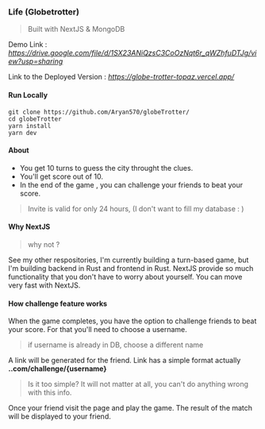 ### Life (Globetrotter)
> Built with NextJS & MongoDB

Demo Link : *https://drive.google.com/file/d/1SX23ANiQzsC3CoOzNqt6r_qWZhfuDTJg/view?usp=sharing*

Link to the Deployed Version : *https://globe-trotter-topaz.vercel.app/*

#### Run Locally
```shell
git clone https://github.com/Aryan570/globeTrotter/
cd globeTrotter
yarn install
yarn dev
```
#### About
- You get 10 turns to guess the city throught the clues.
- You&apos;ll get score out of 10.
- In the end of the game , you can challenge your friends to beat your score.
>Invite is valid for only 24 hours, (I don&apos;t want to fill my database : )

#### Why NextJS
>why not ?

See my other respositories, I&apos;m currently building a turn-based game, but I'm building backend in Rust and frontend in Rust.
NextJS provide so much functionality that you don&apos;t have to worry about yourself.
You can move very fast with NextJS.

#### How challenge feature works
When the game completes, you have the option to challenge friends to beat your score. For that you&apos;ll need to choose a username.
> if username is already in DB, choose a different name

A link will be generated for the friend. Link has a simple format actually
**..com/challenge/{username}**
>Is it too simple? It will not matter at all, you can&apos;t do anything wrong with this info.

Once your friend visit the page and play the game. The result of the match will be displayed to your friend.